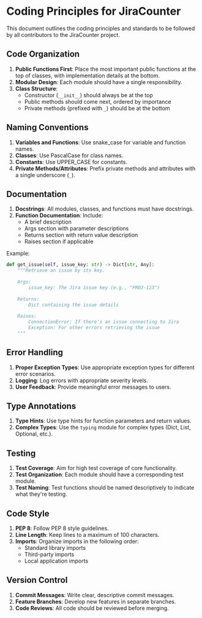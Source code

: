 # Coding Principles for JiraCounter

This document outlines the coding principles and standards to be followed by all contributors to the JiraCounter project.

## Code Organization

1. **Public Functions First**: Place the most important public functions at the top of classes, with implementation details at the bottom.
2. **Modular Design**: Each module should have a single responsibility.
3. **Class Structure**:
   - Constructor (`__init__`) should always be at the top
   - Public methods should come next, ordered by importance
   - Private methods (prefixed with `_`) should be at the bottom

## Naming Conventions

1. **Variables and Functions**: Use snake_case for variable and function names.
2. **Classes**: Use PascalCase for class names.
3. **Constants**: Use UPPER_CASE for constants.
4. **Private Methods/Attributes**: Prefix private methods and attributes with a single underscore (`_`).

## Documentation

1. **Docstrings**: All modules, classes, and functions must have docstrings.
2. **Function Documentation**: Include:
   - A brief description
   - Args section with parameter descriptions
   - Returns section with return value description
   - Raises section if applicable

Example:
```python
def get_issue(self, issue_key: str) -> Dict[str, Any]:
    """Retrieve an issue by its key.
    
    Args:
        issue_key: The Jira issue key (e.g., "PROJ-123")
        
    Returns:
        Dict containing the issue details
        
    Raises:
        ConnectionError: If there's an issue connecting to Jira
        Exception: For other errors retrieving the issue
    """
```

## Error Handling

1. **Proper Exception Types**: Use appropriate exception types for different error scenarios.
2. **Logging**: Log errors with appropriate severity levels.
3. **User Feedback**: Provide meaningful error messages to users.

## Type Annotations

1. **Type Hints**: Use type hints for function parameters and return values.
2. **Complex Types**: Use the `typing` module for complex types (Dict, List, Optional, etc.).

## Testing

1. **Test Coverage**: Aim for high test coverage of core functionality.
2. **Test Organization**: Each module should have a corresponding test module.
3. **Test Naming**: Test functions should be named descriptively to indicate what they're testing.

## Code Style

1. **PEP 8**: Follow PEP 8 style guidelines.
2. **Line Length**: Keep lines to a maximum of 100 characters.
3. **Imports**: Organize imports in the following order:
   - Standard library imports
   - Third-party imports
   - Local application imports

## Version Control

1. **Commit Messages**: Write clear, descriptive commit messages.
2. **Feature Branches**: Develop new features in separate branches.
3. **Code Reviews**: All code should be reviewed before merging.